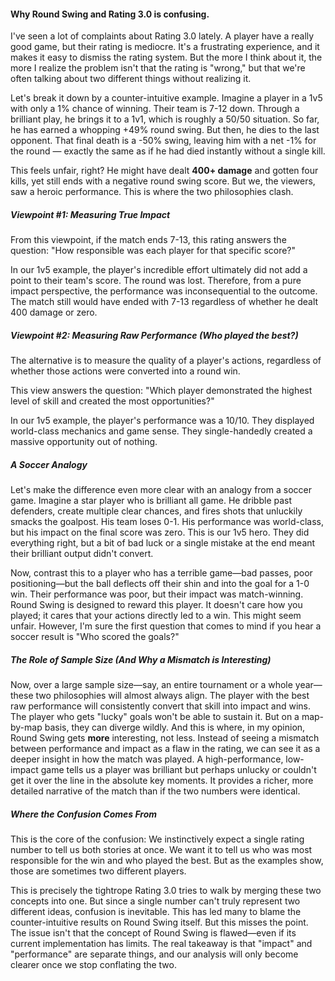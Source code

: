 #### Why Round Swing and Rating 3.0 is confusing.

I've seen a lot of complaints about Rating 3.0 lately. A player have a really good game, but their rating is mediocre. It's a frustrating experience, and it makes it easy to dismiss the rating system. But the more I think about it, the more I realize the problem isn't that the rating is "wrong," but that we're often talking about two different things without realizing it.

Let's break it down by a counter-intuitive example. Imagine a player in a 1v5 with only a 1% chance of winning. Their team is 7-12 down. Through a brilliant play, he brings it to a 1v1, which is roughly a 50/50 situation. So far, he has earned a whopping +49% round swing. But then, he dies to the last opponent. That final death is a -50% swing, leaving him with a net -1% for the round — exactly the same as if he had died instantly without a single kill.

This feels unfair, right? He might have dealt **400+ damage** and gotten four kills, yet still ends with a negative round swing score. But we, the viewers, saw a heroic performance. This is where the two philosophies clash.

##### Viewpoint #1: Measuring True Impact

From this viewpoint, if the match ends 7-13, this rating answers the question: "How responsible was each player for that specific score?"

In our 1v5 example, the player's incredible effort ultimately did not add a point to their team's score. The round was lost. Therefore, from a pure impact perspective, the performance was inconsequential to the outcome. The match still would have ended with 7-13 regardless of whether he dealt 400 damage or zero.

##### Viewpoint #2: Measuring Raw Performance (Who played the best?)

The alternative is to measure the quality of a player's actions, regardless of whether those actions were converted into a round win.

This view answers the question: "Which player demonstrated the highest level of skill and created the most opportunities?"

In our 1v5 example, the player's performance was a 10/10. They displayed world-class mechanics and game sense. They single-handedly created a massive opportunity out of nothing.

##### A Soccer Analogy

Let's make the difference even more clear with an analogy from a soccer game. Imagine a star player who is brilliant all game. He dribble past defenders, create multiple clear chances, and fires shots that unluckily smacks the goalpost. His team loses 0-1. His performance was world-class, but his impact on the final score was zero. This is our 1v5 hero. They did everything right, but a bit of bad luck or a single mistake at the end meant their brilliant output didn't convert.

Now, contrast this to a player who has a terrible game—bad passes, poor positioning—but the ball deflects off their shin and into the goal for a 1-0 win. Their performance was poor, but their impact was match-winning. Round Swing is designed to reward this player. It doesn't care how you played; it cares that your actions directly led to a win. This might seem unfair. However, I'm sure the first question that comes to mind if you hear a soccer result is "Who scored the goals?"

##### The Role of Sample Size (And Why a Mismatch is Interesting)

Now, over a large sample size—say, an entire tournament or a whole year—these two philosophies will almost always align. The player with the best raw performance will consistently convert that skill into impact and wins. The player who gets "lucky" goals won't be able to sustain it. But on a map-by-map basis, they can diverge wildly. And this is where, in my opinion, Round Swing gets **more** interesting, not less. Instead of seeing a mismatch between performance and impact as a flaw in the rating, we can see it as a deeper insight in how the match was played. A high-performance, low-impact game tells us a player was brilliant but perhaps unlucky or couldn't get it over the line in the absolute key moments. It provides a richer, more detailed narrative of the match than if the two numbers were identical.

##### Where the Confusion Comes From

This is the core of the confusion: We instinctively expect a single rating number to tell us both stories at once. We want it to tell us who was most responsible for the win and who played the best. But as the examples show, those are sometimes two different players.

This is precisely the tightrope Rating 3.0 tries to walk by merging these two concepts into one. But since a single number can't truly represent two different ideas, confusion is inevitable. This has led many to blame the counter-intuitive results on Round Swing itself. But this misses the point. The issue isn't that the concept of Round Swing is flawed—even if its current implementation has limits. The real takeaway is that "impact" and "performance" are separate things, and our analysis will only become clearer once we stop conflating the two.
